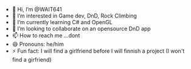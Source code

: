 - 👋 Hi, I’m @WAIT641
- 👀 I’m interested in Game dev, DnD, Rock Climbing
- 🌱 I’m currently learning C# and OpenGL
- 💞️ I’m looking to collaborate on an opensource DnD app
- 📫 How to reach me ...dont
- 😄 Pronouns: he/him
- ⚡ Fun fact: I will find a girlfriend before I will finnish a project (I won't find a girfriend)

<!---
WAIT641/WAIT641 is a ✨ special ✨ repository because its `README.md` (this file) appears on your GitHub profile.
You can click the Preview link to take a look at your changes.
--->
